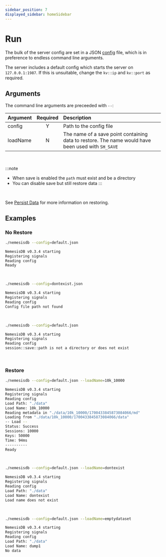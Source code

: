 ```yaml
---
sidebar_position: 7
displayed_sidebar: homeSidebar
---
```


# Run
The bulk of the server config are set in a JSON [config](./config) file, which is in preference to endless command line arguments.

The server includes a default config which starts the server on `127.0.0.1:1987`. If this is unsuitable, change the `kv::ip` and `kv::port` as required.


## Arguments

The command line arguments are preceeded with `--`:

|Argument|Required|Description|
|:---|:---:|:---|
|config|Y|Path to the config file|
|loadName|N|The name of a save point containing data to restore. The name would have been used with `SH_SAVE`|

<br/>

:::note
- When save is enabled the `path` must exist and be a directory
- You can disable save but still restore data
:::

<br/>

See [Persist Data](./persist) for more information on restoring.


## Examples

### No Restore
```bash title="Successful start"
./nemesisdb --config=default.json

NemesisDB v0.3.4 starting
Registering signals
Reading config
Ready
```

<br/>

```bash title="Can't find config file"
./nemesisdb --config=dontexist.json

NemesisDB v0.3.4 starting
Registering signals
Reading config
Config file path not found
```

<br/>


```bash title="Save enabled but path does not exist"
./nemesisdb --config=default.json

NemesisDB v0.3.4 starting
Registering signals
Reading config
session::save::path is not a directory or does not exist
```


<br/>

### Restore

```bash title="Successful start and restore"
./nemesisdb --config=default.json --loadName=10k_10000

NemesisDB v0.3.4 starting
Registering signals
Reading config
Load Path: "./data"
Load Name: 10k_10000
Reading metadata in "./data/10k_10000/1700433845873084066/md"
Loading from "./data/10k_10000/1700433845873084066/data"
-- Load --
Status: Success
Sessions: 10000
Keys: 50000
Time: 94ms
----------
Ready
```

<br/>


```bash title="Load name does not exist"
./nemesisdb --config=default.json --loadName=dontexist

NemesisDB v0.3.4 starting
Registering signals
Reading config
Load Path: "./data"
Load Name: dontexist
Load name does not exist
```

<br/>


```bash title="Load name exists but contains no data"
./nemesisdb --config=default.json --loadName=emptydataset

NemesisDB v0.3.4 starting
Registering signals
Reading config
Load Path: "./data"
Load Name: dump1
No data
```

